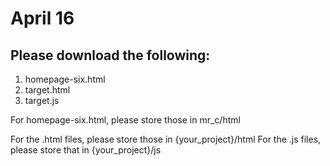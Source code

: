# April 16

## Please download the following:

1. homepage-six.html
2. target.html
3. target.js

For homepage-six.html, please store those in mr_c/html

For the .html files, please store those in {your_project}/html
For the .js files, please store that in {your_project}/js
